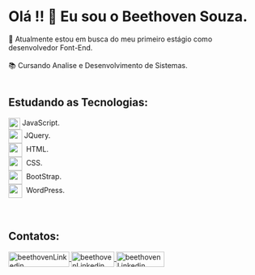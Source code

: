<h1>Olá !! 👋 Eu sou o Beethoven Souza.</h1>

🚀 Atualmente estou em busca do meu primeiro estágio como desenvolvedor Font-End.<br><br>
📚 Cursando Analise e Desenvolvimento de Sistemas. <br><br>
  <h2>Estudando as Tecnologias: </h2>
  <a href="https://github.com/beethoven-souza" target="_blank">
  <img align="center" alt="" height="23" width="23" src="https://cdn.jsdelivr.net/gh/devicons/devicon/icons/javascript/javascript-original.svg"></a>&nbsp;JavaScript.<br>
  <a href="https://github.com/beethoven-souza" target="_blank">
  <img align="center" alt="" height="27" width="27" src="https://cdn.jsdelivr.net/gh/devicons/devicon/icons/jquery/jquery-plain-wordmark.svg"></a>&nbsp;JQuery.<br>
 <a href="https://github.com/beethoven-souza" target="_blank">
  <img align="center" alt="" height="27" width="27" src="https://cdn.jsdelivr.net/gh/devicons/devicon/icons/html5/html5-original.svg"></a>&nbsp; HTML.<br>
  <a href="https://github.com/beethoven-souza" target="_blank">
  <img align="center" alt="" height="27" width="27" src="https://cdn.jsdelivr.net/gh/devicons/devicon/icons/css3/css3-original.svg"></a>&nbsp; CSS.<br>
  <a href="https://github.com/beethoven-souza" target="_blank">
  <img align="center" alt="" height="27" width="27" src="https://cdn.jsdelivr.net/gh/devicons/devicon/icons/bootstrap/bootstrap-original.svg"></a>&nbsp; BootStrap.<br>
 <a href="https://github.com/beethoven-souza" target="_blank">
  <img align="center" alt="" height="27" width="27" src="https://cdn.jsdelivr.net/gh/devicons/devicon/icons/wordpress/wordpress-plain.svg"></a>&nbsp; WordPress.<br>
  <br><br>

<h2>Contatos: </h2>
<a href="https://www.linkedin.com/in/beethoven-souza-455839206/" target="_blank">
  <img align="center" alt="beethovenLinkedin" height="30" width="120" src="https://img.shields.io/badge/LinkedIn-0077B5?style=for-the-badge&logo=linkedin&logoColor=white">
</a>
<a href="mailto:bthoven2009hotmail@gmail.com" target="_blank">
  <img align="center" alt="beethovenLinkedin" height="30" width="85" src="https://img.shields.io/badge/Gmail-D14836?style=for-the-badge&logo=gmail&logoColor=white">
</a>

<a href="mailto:bthoven2009@hotmail.com" target="_blank">
  <img align="center" alt="beethovenLinkedin" height="30" width="95" src="https://cdn.icon-icons.com/icons2/2530/PNG/512/outlook_button_icon_151845.png">
</a>









